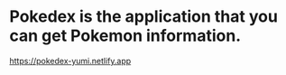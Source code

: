 # Pokedex is the application that you can get Pokemon information.

https://pokedex-yumi.netlify.app
